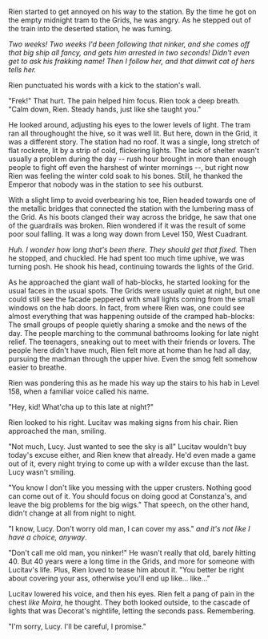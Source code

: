 Rien started to get annoyed on his way to the station. By the time he got on the empty midnight tram to the Grids, he was angry. As he stepped out of the train into the deserted station, he was fuming.

_Two weeks! Two weeks I'd been following that ninker, and she comes off that big ship all fancy, and gets him arrested in two seconds! Didn't even get to ask his frakking name! Then I follow her, and that dimwit cat of hers tells her._

Rien punctuated his words with a kick to the station's wall.

"Frek!" That hurt. The pain helped him focus. Rien took a deep breath. "Calm down, Rien. Steady hands, just like she taught you."

He looked around, adjusting his eyes to the lower levels of light. The tram ran all throughought the hive, so it was well lit. But here, down in the Grid, it was a different story. The station had no roof. It was a single, long stretch of flat rockrete, lit by a strip of cold, flickering lights. The lack of shelter wasn't usually a problem during the day -- rush hour brought in more than enough people to fight off even the harshest of winter mornings --, but right now Rien was feeling the winter cold soak to his bones. Still, he thanked the Emperor that nobody was in the station to see his outburst. 

With a slight limp to avoid overbearing his toe, Rien headed towards one of the metallic bridges that connected the station with the lumbering mass of the Grid. As his boots clanged their way across the bridge, he saw that one of the guardrails was broken. Rien wondered if it was the result of some poor soul falling. It was a long way down from Level 150, West Cuadrant. 

_Huh. I wonder how long that's been there. They should get that fixed._ Then he stopped, and chuckled. He had spent too much time uphive, we was turning posh. He shook his head, continuing towards the lights of the Grid.

As he approached the giant wall of hab-blocks, he started looking for the usual faces in the usual spots. The Grids were usually quiet at night, but one could still see the facade peppered with small lights coming from the small windows on the hab doors. In fact, from where Rien was, one could see almost everything that was happening outside of the cramped hab-blocks: The small groups of people quietly sharing a smoke and the news of the day. The people marching to the communal bathrooms looking for late night relief. The teenagers, sneaking out to meet with their friends or lovers. The people here didn't have much, Rien felt more at home than he had all day, pursuing the madman through the upper hive. Even the smog felt somehow easier to breathe.

Rien was pondering this as he made his way up the stairs to his hab in Level 158, when a familiar voice called his name.

"Hey, kid! What'cha up to this late at night?"

Rien looked to his right. Lucitav was making signs from his chair. Rien approached the man, smiling. 

"Not much, Lucy. Just wanted to see the sky is all" Lucitav wouldn't buy today's excuse either, and Rien knew that already. He'd even made a game out of it, every night trying to come up with a wilder excuse than the last. Lucy wasn't smiling.

"You know I don't like you messing with the upper crusters. Nothing good can come out of it. You should focus on doing good at Constanza's, and leave the big problems for the big wigs." That speech, on the other hand, didn't change at all from night to night.

"I know, Lucy. Don't worry old man, I can cover my ass." _and it's not like I have a choice, anyway_.

"Don't call me old man, you ninker!" He wasn't really that old, barely hitting 40. But 40 years were a long time in the Grids, and more for someone with Lucitav's life. Plus, Rien loved to tease him about it. "You better be right about covering your ass, otherwise you'll end up like... like..."

Lucitav lowered his voice, and then his eyes. Rien felt a pang of pain in the chest _like Moira_, he thought. They both looked outside, to the cascade of lights that was Decorat's nightlife, letting the seconds pass. Remembering.

"I'm sorry, Lucy. I'll be careful, I promise."


